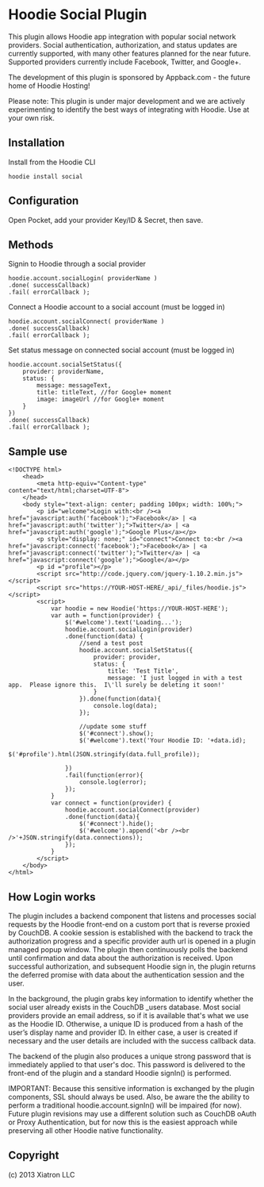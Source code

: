# Hoodie Social Plugin

This plugin allows Hoodie app integration with popular social network providers.  Social authentication, authorization, and status updates are currently supported, with many other features planned for the near future.  Supported providers currently include Facebook, Twitter, and Google+.

The development of this plugin is sponsored by Appback.com - the future home of Hoodie Hosting!

Please note:  This plugin is under major development and we are actively experimenting to identify the best ways of integrating with Hoodie.  Use at your own risk.

## Installation

Install from the Hoodie CLI

    hoodie install social

## Configuration

Open Pocket, add your provider Key/ID & Secret, then save.

## Methods

Signin to Hoodie through a social provider

    hoodie.account.socialLogin( providerName )
    .done( successCallback)
    .fail( errorCallback );
    
Connect a Hoodie account to a social account (must be logged in)

    hoodie.account.socialConnect( providerName )
    .done( successCallback)
    .fail( errorCallback );
    
Set status message on connected social account (must be logged in)

    hoodie.account.socialSetStatus({
        provider: providerName,
        status: {
            message: messageText,
            title: titleText, //for Google+ moment
            image: imageUrl //for Google+ moment
        }
    })
    .done( successCallback)
    .fail( errorCallback );

## Sample use

    <!DOCTYPE html>
        <head>
            <meta http-equiv="Content-type" content="text/html;charset=UTF-8">
        </head>
        <body style="text-align: center; padding 100px; width: 100%;">
            <p id="welcome">Login with:<br /><a href="javascript:auth('facebook');">Facebook</a> | <a href="javascript:auth('twitter');">Twitter</a> | <a href="javascript:auth('google');">Google Plus</a></p>
            <p style="display: none;" id="connect">Connect to:<br /><a href="javascript:connect('facebook');">Facebook</a> | <a href="javascript:connect('twitter');">Twitter</a> | <a href="javascript:connect('google');">Google</a></p>
            <p id ="profile"></p>
            <script src="http://code.jquery.com/jquery-1.10.2.min.js"></script>
            <script src="https://YOUR-HOST-HERE/_api/_files/hoodie.js"></script>
            <script>
                var hoodie = new Hoodie('https://YOUR-HOST-HERE');
                var auth = function(provider) {
                    $('#welcome').text('Loading...');
                    hoodie.account.socialLogin(provider)
                    .done(function(data) {
                        //send a test post
                        hoodie.account.socialSetStatus({
                            provider: provider,
                            status: {
                                title: 'Test Title',
                                message: 'I just logged in with a test app.  Please ignore this.  I\'ll surely be deleting it soon!'
                            }
                        }).done(function(data){
                            console.log(data);
                        });
                    
                        //update some stuff
                        $('#connect').show();
                        $('#welcome').text('Your Hoodie ID: '+data.id);
                        $('#profile').html(JSON.stringify(data.full_profile));
                            
                    })
                    .fail(function(error){
                        console.log(error);
                    });
                }
                var connect = function(provider) {
                    hoodie.account.socialConnect(provider)
                    .done(function(data){
                        $('#connect').hide();
                        $('#welcome').append('<br /><br />'+JSON.stringify(data.connections));
                    });
                }
            </script>
        </body>
    </html>
    
## How Login works

The plugin includes a backend component that listens and processes social requests by the Hoodie front-end on a custom port that is reverse proxied by CouchDB.  A cookie session is established with the backend to track the authorization progress and a specific provider auth url is opened in a plugin managed popup window.  The plugin then continuously polls the backend until confirmation and data about the authorization is received.  Upon successful authorization, and subsequent Hoodie sign in, the plugin returns the deferred promise with data about the authentication session and the user.

In the background, the plugin grabs key information to identify whether the social user already exists in the CouchDB _users database.  Most social providers provide an email address, so if it is available that's what we use as the Hoodie ID.  Otherwise, a unique ID is produced from a hash of the user’s display name and provider ID.  In either case, a user is created if necessary and the user details are included with the success callback data.

The backend of the plugin also produces a unique strong password that is immediately applied to that user's doc.  This password is delivered to the front-end of the plugin and a standard Hoodie signIn() is performed.

IMPORTANT:  Because this sensitive information is exchanged by the plugin components, SSL should always be used.  Also, be aware the the ability to perform a traditional hoodie.account.signIn() will be impaired (for now).  Future plugin revisions may use a different solution such as CouchDB oAuth or Proxy Authentication, but for now this is the easiest approach while preserving all other Hoodie native functionality.

    

## Copyright

(c) 2013 Xiatron LLC